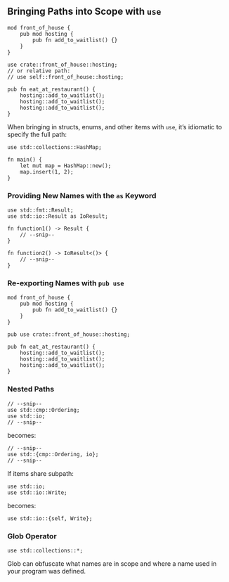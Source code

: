 ## Bringing Paths into Scope with `use`

```rust,ignore
mod front_of_house {
    pub mod hosting {
        pub fn add_to_waitlist() {}
    }
}

use crate::front_of_house::hosting;
// or relative path:
// use self::front_of_house::hosting;

pub fn eat_at_restaurant() {
    hosting::add_to_waitlist();
    hosting::add_to_waitlist();
    hosting::add_to_waitlist();
}
```

When bringing in structs, enums, and other items with `use`, it’s idiomatic to specify the full path:

```rust,ignore
use std::collections::HashMap;

fn main() {
    let mut map = HashMap::new();
    map.insert(1, 2);
}
```

### Providing New Names with the `as` Keyword

```rust,ignore
use std::fmt::Result;
use std::io::Result as IoResult;

fn function1() -> Result {
    // --snip--
}

fn function2() -> IoResult<()> {
    // --snip--
}
```

### Re-exporting Names with `pub use`

```rust,ignore
mod front_of_house {
    pub mod hosting {
        pub fn add_to_waitlist() {}
    }
}

pub use crate::front_of_house::hosting;

pub fn eat_at_restaurant() {
    hosting::add_to_waitlist();
    hosting::add_to_waitlist();
    hosting::add_to_waitlist();
}
```

### Nested Paths

```rust,ignore
// --snip--
use std::cmp::Ordering;
use std::io;
// --snip--
```

becomes:

```rust,ignore
// --snip--
use std::{cmp::Ordering, io};
// --snip--
```

If items share subpath:

```rust,ignore
use std::io;
use std::io::Write;
```

becomes:

```rust,ignore
use std::io::{self, Write};
```

### Glob Operator

```rust,ignore
use std::collections::*;
```

Glob can obfuscate what names are in scope and where a name used in your program was defined.
